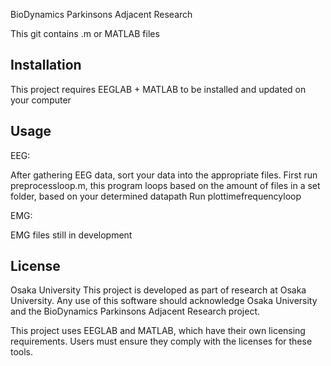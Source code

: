 BioDynamics Parkinsons Adjacent Research

This git contains .m or MATLAB files

## Installation
This project requires EEGLAB + MATLAB to be installed and updated on your computer

## Usage
EEG:

After gathering EEG data, sort your data into the appropriate files. 
First run preprocessloop.m, this program loops based on the amount of files in a set folder, based on your determined datapath
Run plottimefrequencyloop

EMG:

EMG files still in development


## License
Osaka University
This project is developed as part of research at Osaka University. 
Any use of this software should acknowledge Osaka University and the BioDynamics Parkinsons Adjacent Research project.

This project uses EEGLAB and MATLAB, which have their own licensing requirements. Users must ensure they comply with the licenses for these tools.

